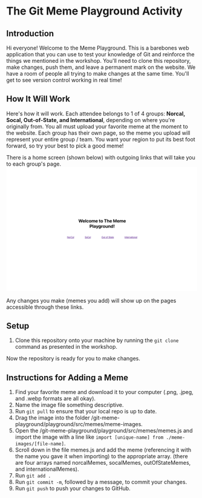 # The Git Meme Playground Activity

## Introduction
Hi everyone! Welcome to the Meme Playground. This is a barebones web application that you can use to test your knowledge of Git and reinforce the things we mentioned in the workshop. You'll need to clone this repository, make changes, push them, and leave a permanent mark on the website. We have a room of people all trying to make changes at the same time. You'll get to see version control working in real time!

## How It Will Work
Here's how it will work. Each attendee belongs to 1 of 4 groups: **Norcal, Socal, Out-of-State, and International**, depending on where you're originally from. You all must upload your favorite meme at the moment to the website. Each group has their own page, so the meme you upload will represent your entire group / team. You want your region to put its best foot forward, so try your best to pick a good meme!

There is a home screen (shown below) with outgoing links that will take you to each group's page.
<img src="homepage.png" />

Any changes you make (memes you add) will show up on the pages accessible through these links.

## Setup
1. Clone this repository onto your machine by running the `git clone` command as presented in the workshop.

Now the repository is ready for you to make changes.

## Instructions for Adding a Meme
1. Find your favorite meme and download it to your computer (.png, .jpeg, and .webp formats are all okay).
2. Name the image file something descriptive.
3. Run `git pull` to ensure that your local repo is up to date.
4. Drag the image into the folder /git-meme-playground/playground/src/memes/meme-images.
5. Open the /git-meme-playground/playground/src/memes/memes.js and import the image with a line like `import [unique-name] from ./meme-images/[file-name]`.
6. Scroll down in the file memes.js and add the meme (referencing it with the name you gave it when importing) to the appropriate array. (there are four arrays named norcalMemes, socalMemes, outOfStateMemes, and internationalMemes).
7. Run `git add .`
8. Run `git commit -m`, followed by a message, to commit your changes.
9. Run `git push` to push your changes to GitHub.
